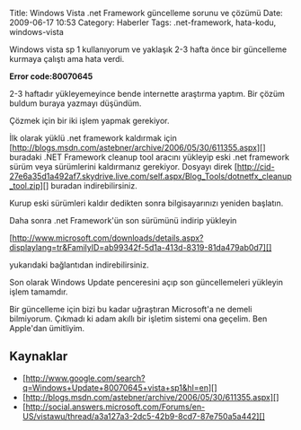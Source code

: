 Title: Windows Vista .net Framework güncelleme sorunu ve çözümü
Date: 2009-06-17 10:53
Category: Haberler
Tags: .net-framework, hata-kodu, windows-vista

Windows vista sp 1 kullanıyorum ve yaklaşık 2-3 hafta önce bir
güncelleme kurmaya çalıştı ama hata verdi.

**Error code:80070645**

2-3 haftadır yükleyemeyince bende internette araştırma yaptım. Bir çözüm
buldum buraya yazmayı düşündüm.

Çözmek için bir iki işlem yapmak gerekiyor.

İlk olarak yüklü .net framework kaldırmak için
[http://blogs.msdn.com/astebner/archive/2006/05/30/611355.aspx][]
buradaki .NET Framework cleanup tool aracını yükleyip eski .net
framework sürüm veya sürümlerini kaldırmanız gerekiyor. Dosyayı direk
[http://cid-27e6a35d1a492af7.skydrive.live.com/self.aspx/Blog_Tools/dotnetfx_cleanup_tool.zip][]
buradan indirebilirsiniz.

Kurup eski sürümleri kaldır dedikten sonra bilgisayarınızı yeniden
başlatın.

Daha sonra .net Framework'ün son sürümünü indirip yükleyin

[http://www.microsoft.com/downloads/details.aspx?displaylang=tr&FamilyID=ab99342f-5d1a-413d-8319-81da479ab0d7][]

yukarıdaki bağlantıdan indirebilirsiniz.

Son olarak Windows Update penceresini açıp son güncellemeleri yükleyin
işlem tamamdır.

Bir güncelleme için bizi bu kadar uğraştıran Microsoft'a ne demeli
bilmiyorum. Çıkmadı ki adam akıllı bir işletim sistemi ona geçelim. Ben
Apple'dan ümitliyim.

## Kaynaklar

-   [http://www.google.com/search?q=Windows+Update+80070645+vista+sp1&hl=en][]
-   [http://blogs.msdn.com/astebner/archive/2006/05/30/611355.aspx][]
-   [http://social.answers.microsoft.com/Forums/en-US/vistawu/thread/a3a127a3-2dc5-42b9-8cd7-87e750a5a442][]

  [http://blogs.msdn.com/astebner/archive/2006/05/30/611355.aspx]: http://blogs.msdn.com/astebner/archive/2006/05/30/611355.aspx
    "http://blogs.msdn.com/astebner/archive/2006/05/30/611355.aspx"
  [http://cid-27e6a35d1a492af7.skydrive.live.com/self.aspx/Blog_Tools/dotnetfx_cleanup_tool.zip]: http://cid-27e6a35d1a492af7.skydrive.live.com/self.aspx/Blog_Tools/dotnetfx_cleanup_tool.zip
    "http://cid-27e6a35d1a492af7.skydrive.live.com/self.aspx/Blog_Tools/dotnetfx_cleanup_tool.zip"
  [http://www.microsoft.com/downloads/details.aspx?displaylang=tr&FamilyID=ab99342f-5d1a-413d-8319-81da479ab0d7]: http://www.microsoft.com/downloads/details.aspx?displaylang=tr&FamilyID=ab99342f-5d1a-413d-8319-81da479ab0d7
    "http://www.microsoft.com/downloads/details.aspx?displaylang=tr&FamilyID=ab99342f-5d1a-413d-8319-81da479ab0d7"
  [http://www.google.com/search?q=Windows+Update+80070645+vista+sp1&hl=en]: http://www.google.com/search?q=Windows+Update+80070645+vista+sp1&hl=en
    "http://www.google.com/search?q=Windows+Update+80070645+vista+sp1&hl=en"
  [http://social.answers.microsoft.com/Forums/en-US/vistawu/thread/a3a127a3-2dc5-42b9-8cd7-87e750a5a442]: http://social.answers.microsoft.com/Forums/en-US/vistawu/thread/a3a127a3-2dc5-42b9-8cd7-87e750a5a442
    "http://social.answers.microsoft.com/Forums/en-US/vistawu/thread/a3a127a3-2dc5-42b9-8cd7-87e750a5a442"
